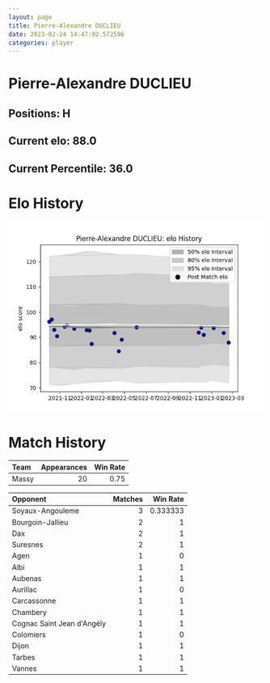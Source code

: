 ```yaml
---  
layout: page  
title: Pierre-Alexandre DUCLIEU  
date: 2023-02-24 14:47:02.572596  
categories: player  
---
```

# Pierre-Alexandre DUCLIEU

## Positions: H

## Current elo: 88.0

## Current Percentile: 36.0

# Elo History


![elo history](history_Pierre-AlexandreDUCLIEU.png)
# Match History


| Team   |   Appearances |   Win Rate |
|:-------|--------------:|-----------:|
| Massy  |            20 |       0.75 |

| Opponent                   |   Matches |   Win Rate |
|:---------------------------|----------:|-----------:|
| Soyaux-Angouleme           |         3 |   0.333333 |
| Bourgoin-Jallieu           |         2 |   1        |
| Dax                        |         2 |   1        |
| Suresnes                   |         2 |   1        |
| Agen                       |         1 |   0        |
| Albi                       |         1 |   1        |
| Aubenas                    |         1 |   1        |
| Aurillac                   |         1 |   0        |
| Carcassonne                |         1 |   1        |
| Chambery                   |         1 |   1        |
| Cognac Saint Jean d'Angély |         1 |   1        |
| Colomiers                  |         1 |   0        |
| Dijon                      |         1 |   1        |
| Tarbes                     |         1 |   1        |
| Vannes                     |         1 |   1        |